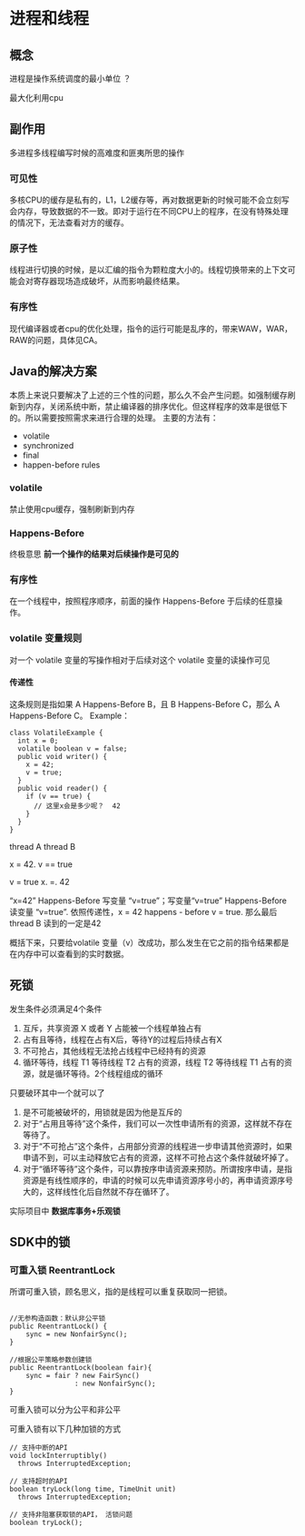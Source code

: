 # 进程和线程
## 概念
进程是操作系统调度的最小单位 ？



最大化利用cpu


## 副作用
多进程多线程编写时候的高难度和匪夷所思的操作

### 可见性
多核CPU的缓存是私有的，L1，L2缓存等，再对数据更新的时候可能不会立刻写会内存，导致数据的不一致。即对于运行在不同CPU上的程序，在没有特殊处理的情况下，无法查看对方的缓存。

### 原子性
线程进行切换的时候，是以汇编的指令为颗粒度大小的。线程切换带来的上下文可能会对寄存器现场造成破坏，从而影响最终结果。

### 有序性
现代编译器或者cpu的优化处理，指令的运行可能是乱序的，带来WAW，WAR，RAW的问题，具体见CA。

## Java的解决方案
本质上来说只要解决了上述的三个性的问题，那么久不会产生问题。如强制缓存刷新到内存，关闭系统中断，禁止编译器的排序优化。但这样程序的效率是很低下的。所以需要按照需求来进行合理的处理。
主要的方法有：
* volatile
* synchronized
* final
* happen-before rules

### volatile
禁止使用cpu缓存，强制刷新到内存

### Happens-Before
终极意思 **前一个操作的结果对后续操作是可见的**

### 有序性
在一个线程中，按照程序顺序，前面的操作 Happens-Before 于后续的任意操作。

### volatile 变量规则
对一个 volatile 变量的写操作相对于后续对这个 volatile 变量的读操作可见

#### 传递性
这条规则是指如果 A Happens-Before B，且 B Happens-Before C，那么 A Happens-Before C。
Example：
```
class VolatileExample {
  int x = 0;
  volatile boolean v = false;
  public void writer() {
    x = 42;
    v = true;
  }
  public void reader() {
    if (v == true) {
      // 这里x会是多少呢？  42
    }
  }
}
```

thread A                               thread B
 
x   =  42.                               v == true

v   = true                              x. =. 42

“x=42” Happens-Before 写变量 “v=true”；写变量“v=true” Happens-Before 读变量 “v=true”.  依照传递性，x = 42 happens - before v = true. 那么最后 thread B 读到的一定是42

概括下来，只要给volatile 变量（v）改成功，那么发生在它之前的指令结果都是在内存中可以查看到的实时数据。


## 死锁
发生条件必须满足4个条件
1. 互斥，共享资源 X 或者 Y 占能被一个线程单独占有
2. 占有且等待，线程在占有X后，等待Y的过程后持续占有X
3. 不可抢占，其他线程无法抢占线程中已经持有的资源
4. 循环等待，线程 T1 等待线程 T2 占有的资源，线程 T2 等待线程 T1 占有的资源，就是循环等待。2个线程组成的循环

只要破环其中一个就可以了
1. 是不可能被破坏的，用锁就是因为他是互斥的
2. 对于“占用且等待”这个条件，我们可以一次性申请所有的资源，这样就不存在等待了。
3. 对于“不可抢占”这个条件，占用部分资源的线程进一步申请其他资源时，如果申请不到，可以主动释放它占有的资源，这样不可抢占这个条件就破坏掉了。
4. 对于“循环等待”这个条件，可以靠按序申请资源来预防。所谓按序申请，是指资源是有线性顺序的，申请的时候可以先申请资源序号小的，再申请资源序号大的，这样线性化后自然就不存在循环了。

实际项目中 **数据库事务+乐观锁**

## SDK中的锁
### 可重入锁 ReentrantLock
所谓可重入锁，顾名思义，指的是线程可以重复获取同一把锁。
```

//无参构造函数：默认非公平锁
public ReentrantLock() {
    sync = new NonfairSync();
}

//根据公平策略参数创建锁
public ReentrantLock(boolean fair){
    sync = fair ? new FairSync() 
                : new NonfairSync();
}
```
可重入锁可以分为公平和非公平

可重入锁有以下几种加锁的方式
```
// 支持中断的API
void lockInterruptibly() 
  throws InterruptedException;
  
// 支持超时的API
boolean tryLock(long time, TimeUnit unit) 
  throws InterruptedException;
  
// 支持非阻塞获取锁的API， 活锁问题
boolean tryLock();
```

